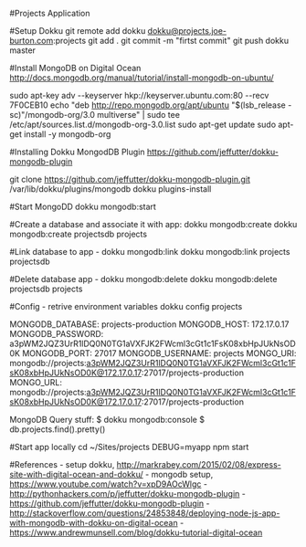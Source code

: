 #Projects Application

#Setup Dokku
git remote add dokku dokku@projects.joe-burton.com:projects
git add .
git commit -m "firtst commit"
git push dokku master

#Install MongoDB on Digital Ocean
http://docs.mongodb.org/manual/tutorial/install-mongodb-on-ubuntu/

sudo apt-key adv --keyserver hkp://keyserver.ubuntu.com:80 --recv 7F0CEB10
echo "deb http://repo.mongodb.org/apt/ubuntu "$(lsb_release -sc)"/mongodb-org/3.0 multiverse" | sudo tee /etc/apt/sources.list.d/mongodb-org-3.0.list
sudo apt-get update
sudo apt-get install -y mongodb-org

#Installing Dokku MongodDB Plugin
https://github.com/jeffutter/dokku-mongodb-plugin

git clone https://github.com/jeffutter/dokku-mongodb-plugin.git /var/lib/dokku/plugins/mongodb
dokku plugins-install

#Start MongoDD
dokku mongodb:start

#Create a database and associate it with app: dokku mongodb:create <database> <project>
dokku mongodb:create projectsdb projects

#Link database to app - dokku mongodb:link <app> <database>
dokku mongodb:link projects projectsdb

#Delete database app - dokku mongodb:delete <database> <project>
dokku mongodb:delete projectsdb projects

#Config - retrive environment variables
dokku config projects

MONGODB_DATABASE: projects-production
MONGODB_HOST:     172.17.0.17
MONGODB_PASSWORD: a3pWM2JQZ3UrR1lDQ0N0TG1aVXFJK2FWcml3cGt1c1FsK08xbHpJUkNsOD0K
MONGODB_PORT:     27017
MONGODB_USERNAME: projects
MONGO_URI:        mongodb://projects:a3pWM2JQZ3UrR1lDQ0N0TG1aVXFJK2FWcml3cGt1c1FsK08xbHpJUkNsOD0K@172.17.0.17:27017/projects-production
MONGO_URL:        mongodb://projects:a3pWM2JQZ3UrR1lDQ0N0TG1aVXFJK2FWcml3cGt1c1FsK08xbHpJUkNsOD0K@172.17.0.17:27017/projects-production


MongoDB Query stuff: 
$ dokku mongodb:console
$ db.projects.find().pretty()


#Start app locally
cd ~/Sites/projects
DEBUG=myapp npm start


#References
	- setup dokku, http://markrabey.com/2015/02/08/express-site-with-digital-ocean-and-dokku/ 
	- mongodb setup, https://www.youtube.com/watch?v=xpD9AOcWlgc
	- http://pythonhackers.com/p/jeffutter/dokku-mongodb-plugin
	- https://github.com/jeffutter/dokku-mongodb-plugin
	- http://stackoverflow.com/questions/24853848/deploying-node-js-app-with-mongodb-with-dokku-on-digital-ocean
	- https://www.andrewmunsell.com/blog/dokku-tutorial-digital-ocean
